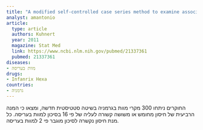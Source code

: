 ```yaml
---
title: "A modified self-controlled case series method to examine association between multidose vaccinations and death"
analyst: amantonio
article:
  type: article
  authors: Kuhnert
  year: 2011
  magazine: Stat Med
  link: https://www.ncbi.nlm.nih.gov/pubmed/21337361
  pubmed: 21337361
diseases:
- מוות בעריסה
drugs:
- Infanrix Hexa
countries:
- גרמניה
---
```


החוקרים ניתחו 300 מקרי מוות בגרמניה בשיטה סטטיסטית חדשה, ומצאו כי המנה הרביעית של חיסון מחומש או משושה קשורה לעליה של פי 16 בסיכון למוות בעריסה. כל מנת חיסון נקשרה לסיכון מוגבר פי 2 למוות בעריסה.
